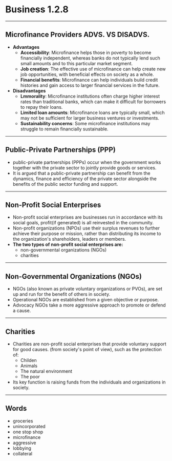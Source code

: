 # Business 1.2.8
---
## Microfinance Providers ADVS. VS DISADVS.
+ **Advantages**
  + **Accessibility**: Microfinance helps those in poverty to become financially independent, whereas banks do not typically lend such small amounts and to this particular market segment.
  + **Job creation**: The effective use of microfinance can help create new job opportunities, with beneficial effects on society as a whole.
  + **Financial benefits**: Microfinance can help individuals build credit histories and gain access to larger financial services in the future.
+ **Disadvantages**
  + **Lmmorality**: Microfinance institutions often charge higher interest rates than traditional banks, which can make it difficult for borrowers to repay their loans.
  + **Limited loan amounts**: Microfinance loans are typically small, which may not be  sufficient for larger business ventures or investments.
  + **Sustainability concerns**: Some microfinance institutions may struggle to remain financially sustainable.
---
## Public-Private Partnerships (PPP)
+ public-private partnerships (PPPs) occur when the government works together with the private sector to jointly provide goods or services.
+ It is argued that a public-private partnership can benefit from the dynamics, finance and efficiency of the private sector alongside the benefits of the public sector funding and support.
---
## Non-Profit Social Enterprises
+ Non-profit social enterprises are businesses run in accordance with its social goals, profit(if generated) is all reinvested in the community.
+ Non-profit organizations (NPOs) use their surplus revenues to further achieve their purpose or mission, rather than distributing its income to the organization's shareholders, leaders or members.
+ **The two types of non-profit social enterprises are:**
    + non-governmental organizations (NGOs)
    + charities
---
## Non-Governmental Organizations (NGOs)
+ NGOs (also known as private voluntary organizations or PVOs), are set up and run for the benefit of others in society.
+ Operational NGOs are established from a given objective or purpose.
+ Advocacy NGOs take a more aggressive approach to promote or defend a cause.
---
## Charities
+ Charities are non-profit social enterprises that provide voluntary support for good causes.
(from society's point of view), such as the protection of:
  + Childen
  + Animals
  + The natural environment
  + The poor
+ Its key function is raising funds from the individuals and organizations in society.
---

## Words
+ groceries
+ unincorporated
+ one stop shop
+ microfinance
+ aggressive
+ lobbying
+ collateral